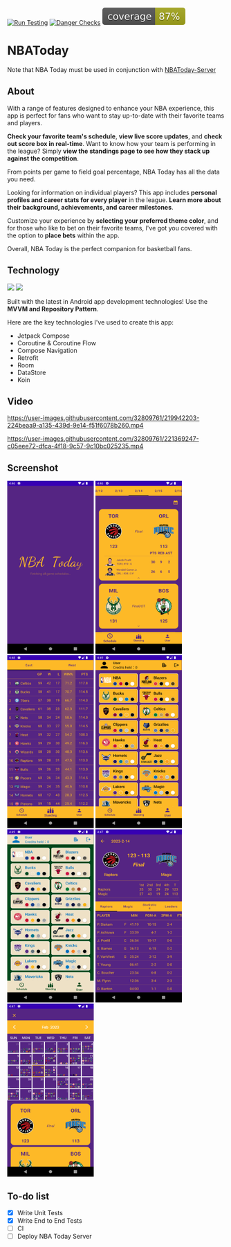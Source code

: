[![Run Testing](https://github.com/s2g090123/NBAToday/actions/workflows/run_testing.yml/badge.svg)](https://github.com/s2g090123/NBAToday/actions/workflows/run_testing.yml)
[![Danger Checks](https://github.com/s2g090123/NBAToday/actions/workflows/danger_checks.yml/badge.svg)](https://github.com/s2g090123/NBAToday/actions/workflows/danger_checks.yml)
![Coverage](.github/badges/jacoco.svg)

# NBAToday
Note that NBA Today must be used in conjunction with [NBAToday-Server](https://github.com/s2g090123/NBAToday-Server)

## About
With a range of features designed to enhance your NBA experience, this app is perfect for fans who want to stay up-to-date with their favorite teams and players.

**Check your favorite team's schedule**, **view live score updates**, and **check out score box in real-time**. Want to know how your team is performing in the league? Simply **view the standings page to see how they stack up against the competition**.

From points per game to field goal percentage, NBA Today has all the data you need.

Looking for information on individual players? This app includes **personal profiles and career stats for every player** in the league. **Learn more about their background, achievements, and career milestones**.

Customize your experience by **selecting your preferred theme color**, and for those who like to bet on their favorite teams, I've got you covered with the option to **place bets** within the app.

Overall, NBA Today is the perfect companion for basketball fans.

## Technology
[![](https://mermaid.ink/img/pako:eNp9kM1OwzAQhF8l2lMjpSH_tnxAoglISPTSCA5gDqYxNCKOI9dRCWnenW0KiBPWHuzx59nxjrDVlQQGb0Z0O-duw1sH19UTh_tbzttFrlWn9-KlkS6HZ2e5vDxyuGn04aK0wkoOR2e14PBQy8ManRoO7tli9c3m2uje1u2M5ohuJBrWVpvhf7ZAthBWlIii4IIHShol6grjjqeHHOxOKrxjuK2EeefA2wk50VtdDu0WmDW99KDvKsxa1AJ_qYC9imb_q15Xpyw_ZCfaR63VnyOwET6AhZT4JIhoEiVpRpOMeDCgGvs0ppQkNEhiGmdZNHnwORsEPokIoWmS0TAIUywP5NxrfZ74PPjpCyFidfE?type=png)](https://mermaid.live/edit#pako:eNp9kM1OwzAQhF8l2lMjpSH_tnxAoglISPTSCA5gDqYxNCKOI9dRCWnenW0KiBPWHuzx59nxjrDVlQQGb0Z0O-duw1sH19UTh_tbzttFrlWn9-KlkS6HZ2e5vDxyuGn04aK0wkoOR2e14PBQy8ManRoO7tli9c3m2uje1u2M5ohuJBrWVpvhf7ZAthBWlIii4IIHShol6grjjqeHHOxOKrxjuK2EeefA2wk50VtdDu0WmDW99KDvKsxa1AJ_qYC9imb_q15Xpyw_ZCfaR63VnyOwET6AhZT4JIhoEiVpRpOMeDCgGvs0ppQkNEhiGmdZNHnwORsEPokIoWmS0TAIUywP5NxrfZ74PPjpCyFidfE)
[![](https://mermaid.ink/img/pako:eNp1k9tugkAQhl_FzFWbUOMBYcNFk1qttvWM2hO92MJaTcU1y9LUGt-9y6wVQoRwwf9_MzvDZmYPPg8YOPAp6HZZmja9TUk9N28eTNiWRyvJxc6D99LV1XWpeeFBk0kPLo9R6N4qt0NDlrPbynb9JQvidR61FBqt6Y6JHLhTYMpomLM7yp5Fmegm2l1l97hP1y6PhZ8W6SK9V7RF-cm9Rfchm5OmPCB8PJvSu0juIuSS5er0EPcRS8EXq_RmWogGBQ0OkA5z1XTOqKjaCPH4XLW2_rWs6Glxh2JS0McEqZvrQ-dMi_qYIp6d66ODaF6UqfETlpPUVZOVsjmy53On3iN6OaZ90CjNetRIi2FWuFnRR_GaDCQT35k5GmugxSwrnrUAA0ImQroK1IrsE-SBXLJk2B31GVDx5YG3Oag4Gkvu7jY-OFLEzIB4G1DJWiuqNisEZ0HX0cltB8le_Udu6eaV8zAjwdnDDzhVYpftSo2YNbNhEdOyDdgpt14mdUJsk1TMOqlbVu1gwC8eUCnbNdsmDdMi1Uq1oV4DGNbq6y3HZT_8AcE0EPg?type=png)](https://mermaid.live/edit#pako:eNp1k9tugkAQhl_FzFWbUOMBYcNFk1qttvWM2hO92MJaTcU1y9LUGt-9y6wVQoRwwf9_MzvDZmYPPg8YOPAp6HZZmja9TUk9N28eTNiWRyvJxc6D99LV1XWpeeFBk0kPLo9R6N4qt0NDlrPbynb9JQvidR61FBqt6Y6JHLhTYMpomLM7yp5Fmegm2l1l97hP1y6PhZ8W6SK9V7RF-cm9Rfchm5OmPCB8PJvSu0juIuSS5er0EPcRS8EXq_RmWogGBQ0OkA5z1XTOqKjaCPH4XLW2_rWs6Glxh2JS0McEqZvrQ-dMi_qYIp6d66ODaF6UqfETlpPUVZOVsjmy53On3iN6OaZ90CjNetRIi2FWuFnRR_GaDCQT35k5GmugxSwrnrUAA0ImQroK1IrsE-SBXLJk2B31GVDx5YG3Oag4Gkvu7jY-OFLEzIB4G1DJWiuqNisEZ0HX0cltB8le_Udu6eaV8zAjwdnDDzhVYpftSo2YNbNhEdOyDdgpt14mdUJsk1TMOqlbVu1gwC8eUCnbNdsmDdMi1Uq1oV4DGNbq6y3HZT_8AcE0EPg)

Built with the latest in Android app development technologies! Use the **MVVM and Repository Pattern**.

Here are the key technologies I've used to create this app:
- Jetpack Compose
- Coroutine & Coroutine Flow
- Compose Navigation
- Retrofit
- Room
- DataStore
- Koin

## Video
https://user-images.githubusercontent.com/32809761/219942203-224beaa9-a135-439d-9e14-f51f6078b260.mp4

https://user-images.githubusercontent.com/32809761/221369247-c05eee72-dfca-4f18-9c57-9c10bc025235.mp4

## Screenshot
<p float="left">
<img src="https://github.com/s2g090123/NBAToday/blob/master/image/Screenshot_1676796391.png"  width="200" height="400">
<img src="https://github.com/s2g090123/NBAToday/blob/master/image/Screenshot_1676796416.png"  width="200" height="400">
<img src="https://github.com/s2g090123/NBAToday/blob/master/image/Screenshot_1676796494.png"  width="200" height="400">
  <img src="https://github.com/s2g090123/NBAToday/blob/master/image/Screenshot_1676796545.png"  width="200" height="400">
   <img src="https://github.com/s2g090123/NBAToday/blob/master/image/Screenshot_1676796556.png" width="200" height="400">
   <img src="https://github.com/s2g090123/NBAToday/blob/master/image/Screenshot_1676796441.png"  width="200" height="400">
   <img src="https://github.com/s2g090123/NBAToday/blob/master/image/Screenshot_1676796475.png"  width="200" height="400">
</p>

## To-do list
- [X] Write Unit Tests
- [X] Write End to End Tests
- [ ] CI
- [ ] Deploy NBA Today Server
